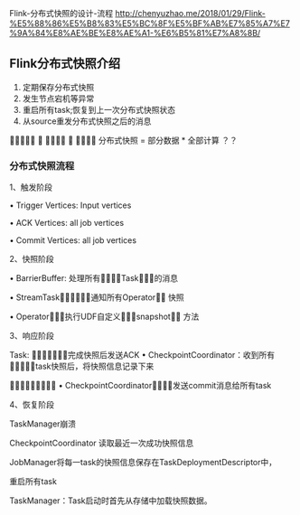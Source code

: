  Flink-分布式快照的设计-流程  http://chenyuzhao.me/2018/01/29/Flink-%E5%88%86%E5%B8%83%E5%BC%8F%E5%BF%AB%E7%85%A7%E7%9A%84%E8%AE%BE%E8%AE%A1-%E6%B5%81%E7%A8%8B/



## Flink分布式快照介绍

1. 定期保存分布式快照
2. 发生节点宕机等异常
3. 重启所有task;恢复到上一次分布式快照状态
4. 从source重发分布式快照之后的消息

􏰁􏰊􏰍􏰅􏱃 􏰛 􏱦􏰁􏰑􏰃 􏰋 􏰕􏱦􏰫􏰤 分布式快照  = 部分数据 * 全部计算  ？？



### 分布式快照流程

1、触发阶段

• Trigger Vertices: Input vertices 

 • ACK Vertices: all job vertices  

• Commit Vertices: all job vertices 

2、快照阶段

• BarrierBuffer: 处理所有􏰦􏰧􏱚􏰓Task􏰈􏰷􏰸的消息

 • StreamTask􏱍􏱣􏰑􏱚􏰓：通知所有Operator􏰙􏰱 快照

 • Operator􏱍􏱧􏰻执行UDF自定义􏰡􏰿􏱨snapshot􏱠􏱩 方法

3、响应阶段

Task: 􏱦􏰇􏰙􏰱􏰆􏰁􏱺完成快照后发送ACK
 • CheckpointCoordinator：收到所有􏱍􏱡􏰚􏱚􏰓task快照后，将快照信息记录下来

􏰙􏰱􏰆􏱐􏱞􏰙􏰱􏰽􏰸 • CheckpointCoordinator􏱍􏰁􏱺：发送commit消息给所有task

4、恢复阶段

TaskManager崩溃

CheckpointCoordinator 读取最近一次成功快照信息

JobManager将每一task的快照信息保存在TaskDeploymentDescriptor中，

重启所有task

TaskManager：Task启动时首先从存储中加载快照数据。